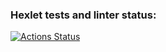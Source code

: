 ### Hexlet tests and linter status:
[![Actions Status](https://github.com/neron0202/python-project-lvl1/workflows/hexlet-check/badge.svg)](https://github.com/neron0202/python-project-lvl1/actions)